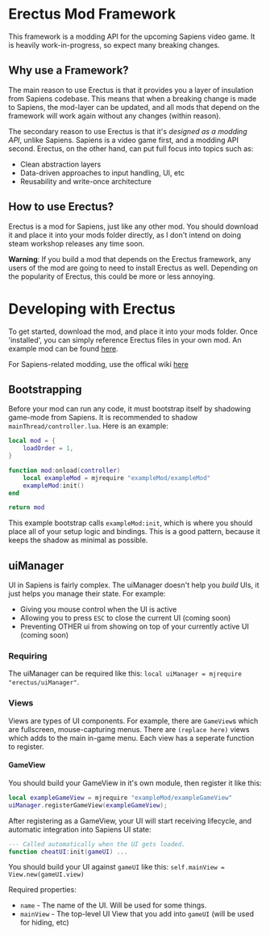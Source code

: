 # Erectus Mod Framework

This framework is a modding API for the upcoming Sapiens video game. It is heavily work-in-progress, so expect many breaking changes.

## Why use a Framework?

The main reason to use Erectus is that it provides you a layer of insulation from Sapiens codebase. This means that when a breaking change is made to Sapiens, the mod-layer can be updated, and all mods that depend on the framework will work again without any changes (within reason).

The secondary reason to use Erectus is that it's *designed as a modding API*, unlike Sapiens. Sapiens is a video game first, and a modding API second. Erectus, on the other hand, can put full focus into topics such as:
 - Clean abstraction layers
 - Data-driven approaches to input handling, UI, etc
 - Reusability and write-once architecture

## How to use Erectus?

Erectus is a mod for Sapiens, just like any other mod. You should download it and place it into your mods folder directly, as I don't intend on doing steam workshop releases any time soon.

**Warning**: If you build a mod that depends on the Erectus framework, any users of the mod are going to need to install Erectus as well. Depending on the popularity of Erectus, this could be more or less annoying.

# Developing with Erectus

To get started, download the mod, and place it into your mods folder. Once 'installed', you can simply reference Erectus files in your own mod. An example mod can be found [here](https://github.com/SirLich/sapiens-cheat-menu).

For Sapiens-related modding, use the offical wiki [here](https://github.com/Majic-Jungle/sapiens-mod-creation/wiki)

## Bootstrapping

Before your mod can run any code, it must bootstrap itself by shadowing game-mode from Sapiens. It is recommended to shadow `mainThread/controller.lua`. Here is an example:

```lua
local mod = {
	loadOrder = 1,
}

function mod:onload(controller)
	local exampleMod = mjrequire "exampleMod/exampleMod"
	exampleMod:init()
end

return mod
```

This example bootstrap calls `exampleMod:init`, which is where you should place all of your setup logic and bindings. This is a good pattern, because it keeps the shadow as minimal as possible.

## uiManager

UI in Sapiens is fairly complex. The uiManager doesn't help you *build* UIs, it just helps you manage their state. For example:
 - Giving you mouse control when the UI is active
 - Allowing you to press `ESC` to close the current UI (coming soon)
 - Preventing OTHER ui from showing on top of your currently active UI (coming soon)

### Requiring 

The uiManager can be required like this: `local uiManager = mjrequire "erectus/uiManager"`. 

### Views

Views are types of UI components. For example, there are `GameView`s which are fullscreen, mouse-capturing menus. There are `(replace here)` views which adds to the main in-game menu. Each view has a seperate function to register. 

#### GameView

You should build your GameView in it's own module, then register it like this:

```lua
local exampleGameView = mjrequire "exampleMod/exampleGameView"
uiManager.registerGameView(exampleGameView);
```

After registering as a GameView, your UI will start receiving lifecycle, and automatic integration into Sapiens UI state:

```lua
--- Called automatically when the UI gets loaded. 
function cheatUI:init(gameUI) ... 
```

You should build your UI against `gameUI` like this: `self.mainView = View.new(gameUI.view)`

Required properties:
 - `name` - The name of the UI. Will be used for some things.
 - `mainView` - The top-level UI View that you add into `gameUI` (will be used for hiding, etc)

